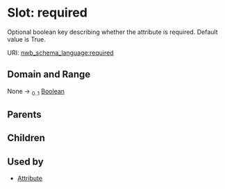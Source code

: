 
# Slot: required


Optional boolean key describing whether the attribute is required. Default value is True.

URI: [nwb_schema_language:required](https://w3id.org/p2p_ld/nwb-schema-language/required)


## Domain and Range

None &#8594;  <sub>0..1</sub> [Boolean](types/Boolean.md)

## Parents


## Children


## Used by

 * [Attribute](Attribute.md)
